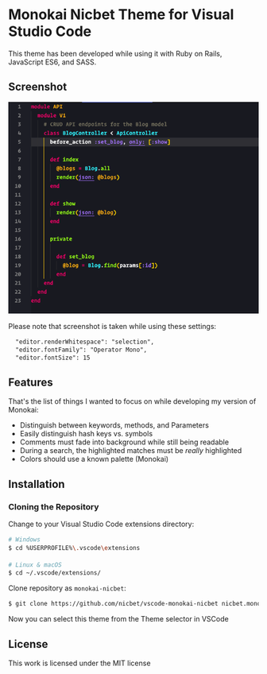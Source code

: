 # Monokai Nicbet Theme for Visual Studio Code

This theme has been developed while using it with Ruby on Rails, JavaScript ES6, and SASS.

## Screenshot
![Theme Screenshot](screenshot-v0.1.0.png)

Please note that screenshot is taken while using these settings:

```
  "editor.renderWhitespace": "selection",
  "editor.fontFamily": "Operator Mono",
  "editor.fontSize": 15
```

## Features

That's the list of things I wanted to focus on while developing my version of Monokai:

- Distinguish between keywords, methods, and Parameters
- Easily distinguish hash keys vs. symbols
- Comments must fade into background while still being readable
- During a search, the highlighted matches must be _really_ highlighted
- Colors should use a known palette (Monokai)

## Installation

### Cloning the Repository

Change to your Visual Studio Code extensions directory:

```bash
# Windows
$ cd %USERPROFILE%\.vscode\extensions

# Linux & macOS
$ cd ~/.vscode/extensions/
```

Clone repository as `monokai-nicbet`:

```bash
$ git clone https://github.com/nicbet/vscode-monokai-nicbet nicbet.monokai-nicbet-0.1.0
```

Now you can select this theme from the Theme selector in VSCode

## License

This work is licensed under the MIT license
